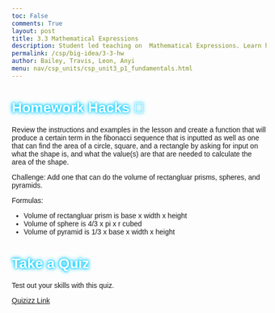 ```yaml
---
toc: False
comments: True
layout: post
title: 3.3 Mathematical Expressions
description: Student led teaching on  Mathematical Expressions. Learn how mathematical expressions involve using arithmetic operators (like addition, subtraction, multiplication, and division) to perform calculations
permalink: /csp/big-idea/3-3-hw
author: Bailey, Travis, Leon, Anyi
menu: nav/csp_units/csp_unit3_p1_fundamentals.html
---
```


<style>
    .left-pattern, .right-pattern {
        position: fixed;
        top: 0;
        width: 200px;
        height: 100%;
        background-image: url('https://cdn.pixabay.com/photo/2022/11/02/22/25/background-7566164_1280.jpg');
        background-repeat: no-repeat;
        background-size: cover;
        z-index: -1;
    }
    .left-pattern {
        left: 0;
    }
    .right-pattern {
        right: 0;
    }
    body {
        font-family: 'Comic Sans MS', cursive, sans-serif;
    }
    h1 {
             color: #ffffff;  
            text-shadow: 
                0 0 3px #00ccff,  
                0 0 6px #00ccff, 
                0 0 10px #00ccff;
        }
</style>

<!-- Left and right side patterns -->
<div class='left-pattern'></div>
<div class='right-pattern'></div>

<h1>Homework Hacks 📕</h1>
Review the instructions and examples in the lesson and create a function that will produce a certain term in the fibonacci sequence that is inputted as well as one that can find the area of a circle, square, and a rectangle by asking for input on what the shape is, and what the value(s) are that are needed to calculate the area of the shape. 

Challenge: Add one that can do the volume of rectangluar prisms, spheres, and pyramids.

Formulas:

- Volume of rectangluar prism is base x width x height
- Volume of sphere is 4/3 x pi x r cubed
- Volume of pyramid is 1/3 x base x width x height

<h1>Take a Quiz</h1>
Test out your skills with this quiz.

<a href="https://quizizz.com/admin/quiz/66f587a56e3b4a5563ad14f3">Quizizz Link</a>
